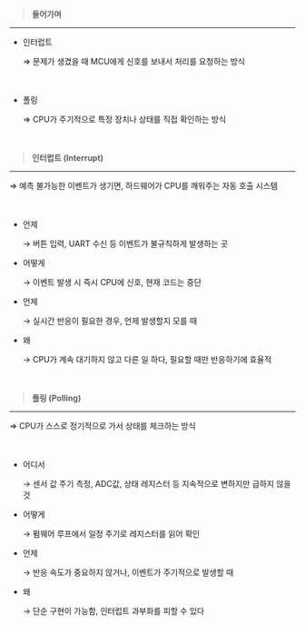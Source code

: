 > **들어가며**
> 

---

- 인터럽트
    
    ⇒ 문제가 생겼을 때 MCU에게 신호를 보내서 처리를 요청하는 방식
    

**ㅤㅤ**

- 폴링
    
    ⇒ CPU가 주기적으로 특정 장치나 상태를 직접 확인하는 방식
    
    **ㅤ**
    

> **인터럽트 (Interrupt)**
> 

---

⇒ 예측 불가능한 이벤트가 생기면, 하드웨어가 CPU를 깨워주는 자동 호출 시스템

**ㅤ**

- 언제
    
    → 버튼 입력, UART 수신 등 이벤트가 불규칙하게 발생하는 곳
    
- 어떻게
    
    → 이벤트 발생 시 즉시 CPU에 신호, 현재 코드는 중단
    
- 언제
    
    → 실시간 반응이 필요한 경우, 언제 발생할지 모를 때
    
- 왜
    
    → CPU가 계속 대기하지 않고 다른 일 하다, 필요할 때만 반응하기에 효율적
    

**ㅤ**

> **폴링  (Polling)**
> 

---

⇒ CPU가 스스로 정기적으로 가서 상태를 체크하는 방식

**ㅤ**

- 어디서
    
    → 센서 값 주기 측정, ADC값, 상태 레지스터 등 지속적으로 변하지만 급하지 않을 것
    
- 어떻게
    
    → 펌웨어 루프에서 일정 주기로 레지스터를 읽어 확인
    
- 언제
    
    → 반응 속도가 중요하지 않거나, 이벤트가 주기적으로 발생할 때
    
- 왜
    
    → 단순 구현이 가능함, 인터럽트 과부화를 피할 수 있다
